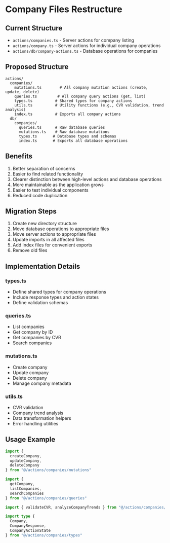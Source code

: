 # Company Files Restructure

## Current Structure

- `actions/companies.ts` - Server actions for company listing
- `actions/company.ts` - Server actions for individual company operations
- `actions/db/company-actions.ts` - Database operations for companies

## Proposed Structure

```
actions/
  companies/
    mutations.ts        # All company mutation actions (create, update, delete)
    queries.ts         # All company query actions (get, list)
    types.ts          # Shared types for company actions
    utils.ts          # Utility functions (e.g., CVR validation, trend analysis)
    index.ts          # Exports all company actions
  db/
    companies/
      queries.ts      # Raw database queries
      mutations.ts    # Raw database mutations
      types.ts       # Database types and schemas
      index.ts       # Exports all database operations
```

## Benefits

1. Better separation of concerns
2. Easier to find related functionality
3. Clearer distinction between high-level actions and database operations
4. More maintainable as the application grows
5. Easier to test individual components
6. Reduced code duplication

## Migration Steps

1. Create new directory structure
2. Move database operations to appropriate files
3. Move server actions to appropriate files
4. Update imports in all affected files
5. Add index files for convenient exports
6. Remove old files

## Implementation Details

### types.ts

- Define shared types for company operations
- Include response types and action states
- Define validation schemas

### queries.ts

- List companies
- Get company by ID
- Get companies by CVR
- Search companies

### mutations.ts

- Create company
- Update company
- Delete company
- Manage company metadata

### utils.ts

- CVR validation
- Company trend analysis
- Data transformation helpers
- Error handling utilities

## Usage Example

```typescript
import {
  createCompany,
  updateCompany,
  deleteCompany
} from "@/actions/companies/mutations"

import {
  getCompany,
  listCompanies,
  searchCompanies
} from "@/actions/companies/queries"

import { validateCVR, analyzeCompanyTrends } from "@/actions/companies/utils"

import type {
  Company,
  CompanyResponse,
  CompanyActionState
} from "@/actions/companies/types"
```
